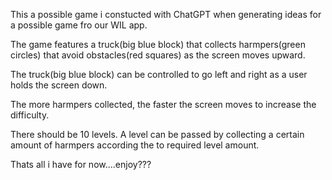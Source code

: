 This a possible game i constucted with ChatGPT when generating ideas for a possible game fro our WIL app. 

The game features a truck(big blue block) that collects harmpers(green circles) that avoid obstacles(red squares) as the screen moves upward.

The truck(big blue block) can be controlled to go left and right as a user holds the screen down.

The more harmpers collected, the faster the screen moves to increase the difficulty.

There should be 10 levels. A level can be passed by collecting a certain amount of harmpers according the to required level amount.

Thats all i have for now....enjoy???
